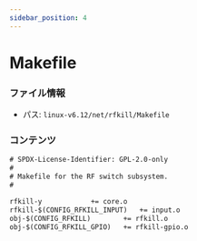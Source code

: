 ```yaml
---
sidebar_position: 4
---
```

# Makefile

### ファイル情報

- パス: `linux-v6.12/net/rfkill/Makefile`

### コンテンツ

```txt
# SPDX-License-Identifier: GPL-2.0-only
#
# Makefile for the RF switch subsystem.
#

rfkill-y			+= core.o
rfkill-$(CONFIG_RFKILL_INPUT)	+= input.o
obj-$(CONFIG_RFKILL)		+= rfkill.o
obj-$(CONFIG_RFKILL_GPIO)	+= rfkill-gpio.o

```

